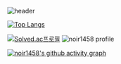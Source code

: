 ![header](https://capsule-render.vercel.app/api?type=waving&color=timeGradient&animation=twinkling&height=100&section=header&text=🤔&fontSize=30)

[![Top Langs](https://github-readme-stats.vercel.app/api/top-langs/?username=noir1458&layout=compact)](https://github.com/noir1458/github-readme-stats)

[![Solved.ac프로필](http://mazassumnida.wtf/api/v2/generate_badge?boj=noir1458)](https://solved.ac/noir1458)
![noir1458 profile](http://mazandi.herokuapp.com/api?handle=noir1458&theme=warm)

[![noir1458's github activity graph](https://github-readme-activity-graph.cyclic.app/graph?username=noir1458&theme=vue)](https://github.com/noir1458/github-readme-activity-graph)

<!--
**noir1458/noir1458** is a ✨ _special_ ✨ repository because its `README.md` (this file) appears on your GitHub profile.

Here are some ideas to get you started:

- 🔭 I’m currently working on ...
- 🌱 I’m currently learning ...
- 👯 I’m looking to collaborate on ...
- 🤔 I’m looking for help with ...
- 💬 Ask me about ...
- 📫 How to reach me: ...
- 😄 Pronouns: ...
- ⚡ Fun fact: ...
-->
